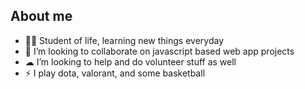 ## About me

- 👨‍🎓 Student of life, learning new things everyday
- 🤝 I’m looking to collaborate on javascript based web app projects
- ☁ I’m looking to help and do volunteer stuff as well
- ⚡ I play dota, valorant, and some basketball 
